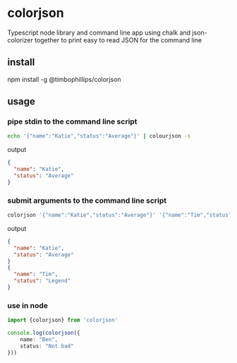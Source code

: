 # colorjson

Typescript node library and command line app using chalk and json-colorizer together to print easy to read JSON for the command line

## install

npm install -g @timbophillips/colorjson

## usage
### pipe stdin to the command line script
```bash
echo '{"name":"Katie","status":"Average"}' | colourjson -s
```
output
```json
{
  "name": "Katie",
  "status": "Average"
}
```
### submit arguments to the command line script
```bash
colorjson '{"name":"Katie","status":"Average"}' '{"name":"Tim","status":"Legend"}'
```
output
```json
{
  "name": "Katie",
  "status": "Average"
}
{
  "name": "Tim",
  "status": "Legend"
}
```
### use in node
```ts
import {colorjson} from 'colorjson'

console.log(colorjson({
    name: "Ben",
    status: "Not bad"
}))
```
